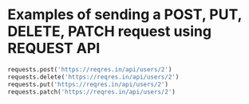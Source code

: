 # Examples of sending a POST, PUT, DELETE, PATCH request using REQUEST API

```python
requests.post('https://reqres.in/api/users/2')
requests.delete('https://reqres.in/api/users/2')
requests.put('https://reqres.in/api/users/2')
requests.patch('https://reqres.in/api/users/2')
```